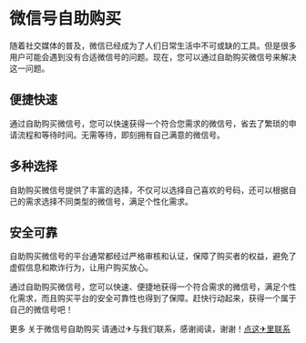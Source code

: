 # 微信号自助购买

随着社交媒体的普及，微信已经成为了人们日常生活中不可或缺的工具。但是很多用户可能会遇到没有合适微信号的问题。现在，您可以通过自助购买微信号来解决这一问题。

## 便捷快速

通过自助购买微信号，您可以快速获得一个符合您需求的微信号，省去了繁琐的申请流程和等待时间。无需等待，即刻拥有自己满意的微信号。

## 多种选择

自助购买微信号提供了丰富的选择，不仅可以选择自己喜欢的号码，还可以根据自己的需求选择不同类型的微信号，满足个性化需求。

## 安全可靠

自助购买微信号的平台通常都经过严格审核和认证，保障了购买者的权益，避免了虚假信息和欺诈行为，让用户购买放心。

通过自助购买微信号，您可以快速、便捷地获得一个符合需求的微信号，满足个性化需求，而且购买平台的安全可靠性也得到了保障。赶快行动起来，获得一个属于自己的微信号吧！

更多 关于微信号自助购买 请通过✈与我们联系，感谢阅读，谢谢！[点这✈里联系](https://d.k02.cc)